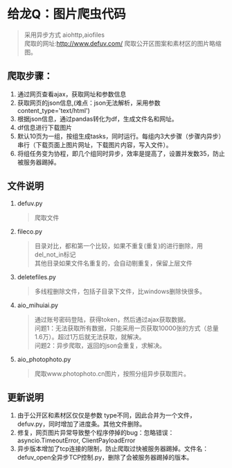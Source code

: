 # 给龙Q：图片爬虫代码
> 采用异步方式 aiohttp,aiofiles   
> 爬取的网址:http://www.defuv.com/
> 爬取公开区图案和素材区的图片略缩图。
## 爬取步骤：  
1. 通过网页查看ajax，获取网址和参数信息 
2. 获取网页的json信息,(难点：json无法解析，采用参数content_type='text/html')
3. 根据json信息，通过pandas转化为df，生成文件名和网址。
4. df信息进行下载图片
5. 默认10页为一组，按组生成tasks，同时运行。每组内3大步骤（步骤内异步）串行（下载页面上图片网址，下载图片内容，写入文件）。  
6. 将组任务变为协程，即几个组同时异步，效率是提高了，设置并发数35，防止被服务器踢掉。
## 文件说明  
1. defuv.py
   > 爬取文件
2. fileco.py
   > 目录对比，都和第一个比较，如果不重复(重复)的进行删除，用del_not_in标记  
   > 其他目录如果文件名重复的，会自动剔重复，保留上层文件
3. deletefiles.py
   > 多线程删除文件，包括子目录下文件，比windows删除快很多。
4. aio_mihuiai.py
   > 通过账号密码登陆，获得token，然后通过ajax获取数据。  
   > 问题1：无法获取所有数据，只能采用一页获取10000张的方式（总量1.6万）。超过1万后就无法获取，就解决。  
   > 问题2：异步爬取，返回的json会重复，求解决。
5. aio_photophoto.py
   > 爬取www.photophoto.cn图片，按照分组异步获取图片。
## 更新说明
1. 由于公开区和素材区仅仅是参数 type不同，因此合并为一个文件，defuv.py，同时增加了进度条。其他文件删除。
2. 修复，网页图片异常导致整个程序停掉的bug：忽略错误：asyncio.TimeoutError, ClientPayloadError
3. 异步版本增加了tcp连接的限制，防止爬取过快被服务器踢掉。文件名：defuv_open全异步TCP控制.py，删除了会被服务器踢掉的版本。


